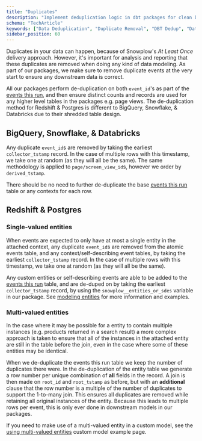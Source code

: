 ```yaml
---
title: "Duplicates"
description: "Implement deduplication logic in dbt packages for clean behavioral data processing."
schema: "TechArticle"
keywords: ["Data Deduplication", "Duplicate Removal", "DBT Dedup", "Data Cleaning", "Unique Records", "Data Quality"]
sidebar_position: 60
---
```


Duplicates in your data can happen, because of Snowplow's _At Least Once_ delivery approach. However, it's important for analysis and reporting that these duplicates are removed when doing any kind of data modeling. As part of our packages, we make sure to remove duplicate events at the very start to ensure any downstream data is correct.

All our packages perform de-duplication on both `event_id`'s as part of the [events this run](/docs/modeling-your-data/modeling-your-data-with-dbt/package-mechanics/this-run-tables/index.md#events-this-run), and then ensure distinct counts and records are used for any higher level tables in the packages e.g. page views. The de-duplication method for Redshift & Postgres is different to BigQuery, Snowflake, & Databricks due to their shredded table design. 

## BigQuery, Snowflake, & Databricks

Any duplicate `event_id`s are removed by taking the earliest `collector_tstamp` record. In the case of multiple rows with this timestamp, we take one at random (as they will all be the same). The same methodology is applied to `page/screen_view_id`s, however we order by `derived_tstamp`. 

There should be no need to further de-duplicate the base [events this run](/docs/modeling-your-data/modeling-your-data-with-dbt/package-mechanics/this-run-tables/index.md#events-this-run) table or any contexts for each row.

## Redshift & Postgres

### Single-valued entities
When events are expected to only have at most a single entity in the attached context, any duplicate `event_id`s are removed from the atomic events table, and any context/self-describing event tables, by taking the earliest `collector_tstamp` record. In the case of multiple rows with this timestamp, we take one at random (as they will all be the same).

Any custom entities or self-describing events are able to be added to the [events this run](/docs/modeling-your-data/modeling-your-data-with-dbt/package-mechanics/this-run-tables/index.md#events-this-run) table, and are de-duped on by taking the earliest `collector_tstamp` record, by using the `snowplow__entities_or_sdes` variable in our package. See [modeling entities](/docs/modeling-your-data/modeling-your-data-with-dbt/package-features/modeling-entities/index.md) for more information and examples.


### Multi-valued entities
In the case where it may be possible for a entity to contain multiple instances (e.g. products returned in a search result) a more complex approach is taken to ensure that all of the instances in the attached entity are still in the table before the join, even in the case where some of these entities may be identical. 

When we de-duplicate the events this run table we keep the number of duplicates there were. In the de-duplication of the entity table we generate a row number per unique combination of **all** fields in the record. A join is then made on `root_id` and `root_tstamp` as before, but with an **additional** clause that the row number is a multiple of the number of duplicates to support the 1-to-many join. This ensures all duplicates are removed while retaining all original instances of the entity. Because this leads to multiple rows per event, this is only ever done in downstream models in our packages.

If you need to make use of a multi-valued entity in a custom model, see the [using multi-valued entities](/docs/modeling-your-data/modeling-your-data-with-dbt/dbt-custom-models/examples/using-mulit-valued-entities/index.md) custom model example page.
